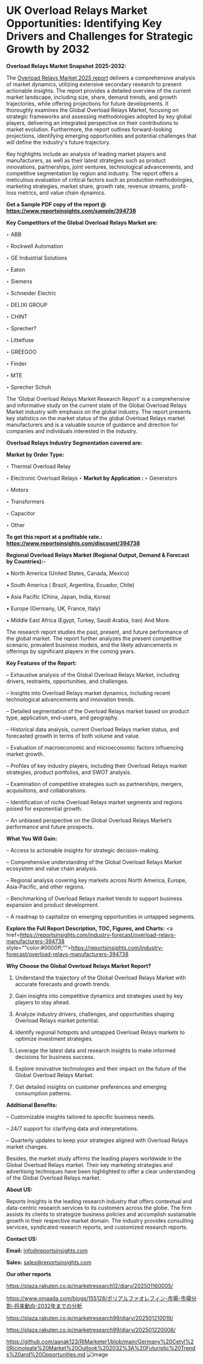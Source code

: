 # UK Overload Relays Market Opportunities: Identifying Key Drivers and Challenges for Strategic Growth by 2032

<strong>Overload Relays Market Snapshot 2025-2032:</strong>

The <a href=https://www.reportsinsights.com/sample/394738>Overload Relays Market 2025 report</a> delivers a comprehensive analysis of market dynamics, utilizing extensive secondary research to present actionable insights. The report provides a detailed overview of the current market landscape, including size, share, demand trends, and growth trajectories, while offering projections for future developments. It thoroughly examines the Global Overload Relays Market, focusing on strategic frameworks and assessing methodologies adopted by key global players, delivering an integrated perspective on their contributions to market evolution. Furthermore, the report outlines forward-looking projections, identifying emerging opportunities and potential challenges that will define the industry's future trajectory.

Key highlights include an analysis of leading market players and manufacturers, as well as their latest strategies such as product innovations, partnerships, joint ventures, technological advancements, and competitive segmentation by region and industry. The report offers a meticulous evaluation of critical factors such as production methodologies, marketing strategies, market share, growth rate, revenue streams, profit-loss metrics, and value chain dynamics.

<strong>Get a Sample PDF copy of the report @ <a href=https://www.reportsinsights.com/sample/394738 style=color:#0000ff;>https://www.reportsinsights.com/sample/394738</a></strong>

<strong>Key Competitors of the Global Overload Relays Market are:</strong>

‣ ABB

‣ Rockwell Automation

‣ GE Industrial Solutions

‣ Eaton

‣ Siemens

‣ Schneider Electric

‣ DELIXI GROUP

‣ CHINT

‣ Sprecher?

‣ Littelfuse

‣ GREEGOO

‣ Finder

‣ MTE

‣ Sprecher  Schuh

The ‘Global Overload Relays Market Research Report’ is a comprehensive and informative study on the current state of the Global Overload Relays Market industry with emphasis on the global industry. The report presents key statistics on the market status of the global Overload Relays market manufacturers and is a valuable source of guidance and direction for companies and individuals interested in the industry.

<strong>Overload Relays Industry Segmentation covered are:</strong>

<strong>Market by Order Type: </strong>

‣ Thermal Overload Relay

‣ Electronic Overload Relays
‣ 
<strong>Market by Application :</strong>
‣ Generators

‣ Motors

‣ Transformers

‣ Capacitor

‣ Other

<strong>To get this report at a profitable rate.: <a href=https://www.reportsinsights.com/discount/394738 style=color:#0000ff;>https://www.reportsinsights.com/discount/394738</a></strong>

<strong>Regional Overload Relays Market (Regional Output, Demand &amp; Forecast by Countries):-</strong>

• North America (United States, Canada, Mexico)

• South America ( Brazil, Argentina, Ecuador, Chile)

• Asia Pacific (China, Japan, India, Korea)

• Europe (Germany, UK, France, Italy)

• Middle East Africa (Egypt, Turkey, Saudi Arabia, Iran) And More.

The research report studies the past, present, and future performance of the global market. The report further analyzes the present competitive scenario, prevalent business models, and the likely advancements in offerings by significant players in the coming years.

<strong>Key Features of the Report:</strong>

– Exhaustive analysis of the Global Overload Relays Market, including drivers, restraints, opportunities, and challenges.

– Insights into Overload Relays market dynamics, including recent technological advancements and innovation trends.

– Detailed segmentation of the Overload Relays market based on product type, application, end-users, and geography.

– Historical data analysis, current Overload Relays market status, and forecasted growth in terms of both volume and value.

– Evaluation of macroeconomic and microeconomic factors influencing market growth.

– Profiles of key industry players, including their Overload Relays market strategies, product portfolios, and SWOT analysis.

– Examination of competitive strategies such as partnerships, mergers, acquisitions, and collaborations.

– Identification of niche Overload Relays market segments and regions poised for exponential growth.

– An unbiased perspective on the Global Overload Relays Market’s performance and future prospects.

<strong>What You Will Gain:</strong>

– Access to actionable insights for strategic decision-making.

– Comprehensive understanding of the Global Overload Relays Market ecosystem and value chain analysis.

– Regional analysis covering key markets across North America, Europe, Asia-Pacific, and other regions.

– Benchmarking of Overload Relays market trends to support business expansion and product development.

– A roadmap to capitalize on emerging opportunities in untapped segments.

<strong>Explore the Full Report Description, TOC, Figures, and Charts:</strong>
<a href=https://reportsinsights.com/industry-forecast/overload-relays-manufacturers-394738 style=""color:#0000ff;"">https://reportsinsights.com/industry-forecast/overload-relays-manufacturers-394738</a>

<strong>Why Choose the Global Overload Relays Market Report?</strong>

1. Understand the trajectory of the Global Overload Relays Market with accurate forecasts and growth trends.

2. Gain insights into competitive dynamics and strategies used by key players to stay ahead.

3. Analyze industry drivers, challenges, and opportunities shaping Overload Relays market potential.

4. Identify regional hotspots and untapped Overload Relays markets to optimize investment strategies.

5. Leverage the latest data and research insights to make informed decisions for business success.

6. Explore innovative technologies and their impact on the future of the Global Overload Relays Market.

7. Get detailed insights on customer preferences and emerging consumption patterns.

<strong>Additional Benefits:</strong>

– Customizable insights tailored to specific business needs.

– 24/7 support for clarifying data and interpretations.

– Quarterly updates to keep your strategies aligned with Overload Relays market changes.

Besides, the market study affirms the leading players worldwide in the Global Overload Relays market. Their key marketing strategies and advertising techniques have been highlighted to offer a clear understanding of the Global Overload Relays market.

<strong><strong>About US</strong>:</strong>

Reports Insights is the leading research industry that offers contextual and data-centric research services to its customers across the globe. The firm assists its clients to strategize business policies and accomplish sustainable growth in their respective market domain. The industry provides consulting services, syndicated research reports, and customized research reports.

<strong>Contact US:</strong>

<p class=><b>Email:</b> <a href=mailto:info@reportsinsights.com>info@reportsinsights.com</a></p>
<p class=><b>Sales:</b> <a href=mailto:sales@reportsinsights.com>sales@reportsinsights.com</a></p>

<strong>Our other reports</strong>

<a href=https://plaza.rakuten.co.jp/marketresearch12/diary/202501160005/>https://plaza.rakuten.co.jp/marketresearch12/diary/202501160005/</a>

<a href=https://www.omaada.com/blogs/155128/ポリアルファオレフィン-市場-市場分割-将来動向-2032年までの分析>https://www.omaada.com/blogs/155128/ポリアルファオレフィン-市場-市場分割-将来動向-2032年までの分析</a>

<a href=https://plaza.rakuten.co.jp/marketresearch99/diary/202501210019/>https://plaza.rakuten.co.jp/marketresearch99/diary/202501210019/</a>

<a href=https://plaza.rakuten.co.jp/marketresearch99/diary/202501220008/>https://plaza.rakuten.co.jp/marketresearch99/diary/202501220008/</a>

<a href=https://github.com/aanak123/RIMarketer1/blob/main/Germany%20Cetyl%20Ricinoleate%20Market%20Outlook%202032%3A%20Futuristic%20Trends%20and%20Opportunities.md>https://github.com/aanak123/RIMarketer1/blob/main/Germany%20Cetyl%20Ricinoleate%20Market%20Outlook%202032%3A%20Futuristic%20Trends%20and%20Opportunities.md</a>
![image](https://github.com/user-attachments/assets/cd5c2361-1348-4e92-b741-28be8d05742f)
